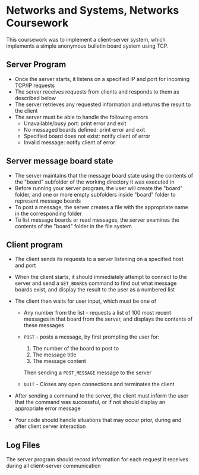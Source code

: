 # Networks and Systems, Networks Coursework

This coursework was to implement a client-server system, which implements a simple anonymous bulletin board system using TCP.

## Server Program

- Once the server starts, it listens on a specified IP and port for incoming TCP/IP requests
- The server receives requests from clients and responds to them as described below
- The server retrieves any requested information and returns the result to the client
- The server must be able to handle the following errors
  - Unavailable/busy port: print error and exit
  - No messaged boards defined: print error and exit
  - Specified board does not exist: notify client of error
  - Invalid message: notify client of error

## Server message board state

- The server maintains that the message board state using the contents of the "board" subfolder of the working directory it was executed in
- Before running your server program, the user will create the "board" folder, and one or more empty subfolders inside "board" folder to represent message boards
- To post a message, the server creates a file with the appropriate name in the corresponding folder
- To list message boards or read messages, the server examines the contents of the "board" folder in the file system

## Client program

- The client sends its requests to a server listening on a specified host and port
- When the client starts, it should immediately attempt to connect to the server and send a `GET_BOARDS` command to find out what message boards exist, and display the result to the user as a numbered list
- The client then waits for user input, which must be one of

  - Any number from the list - requests a list of 100 most recent messages in that board from the server, and displays the contents of these messages
  - `POST` - posts a message, by first prompting the user for:

    1. The number of the board to post to
    2. The message title
    3. The message content

    Then sending a `POST_MESSAGE` message to the server

  - `QUIT` - Closes any open connections and terminates the client

- After sending a command to the server, the client must inform the user that the command was successful, or if not should display an appropriate error message
- Your code should handle situations that may occur prior, during and after client server interaction

## Log Files

The server program should record information for each request it receives during all client-server communication
